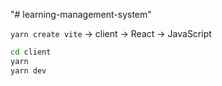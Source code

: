 "# learning-management-system"

`yarn create vite` -> client -> React -> JavaScript

```bash
cd client
yarn
yarn dev
```

